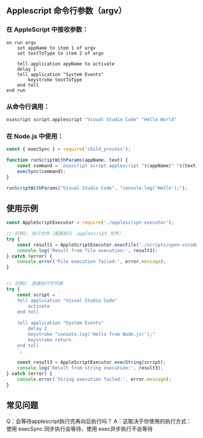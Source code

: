 

## Applescript 命令行参数（argv）

### 在 AppleScript 中接收参数：
```applescript
on run argv
    set appName to item 1 of argv
    set textToType to item 2 of argv
    
    tell application appName to activate
    delay 1
    tell application "System Events"
        keystroke textToType
    end tell
end run
```

### 从命令行调用：
```bash
osascript script.applescript "Visual Studio Code" "Hello World"
```

### 在 Node.js 中使用：
```javascript
const { execSync } = require('child_process');

function runScriptWithParams(appName, text) {
    const command = `osascript script.applescript "${appName}" "${text}"`;
    execSync(command);
}

runScriptWithParams("Visual Studio Code", "console.log('Hello');");
```

## 使用示例

```javascript
const AppleScriptExecutor = require('./applescript-executor');

// 示例1: 执行文件（直接执行 .applescript 文件）
try {
    const result1 = AppleScriptExecutor.execFile('./scripts/open-vscode.applescript');
    console.log('Result from file execution:', result1);
} catch (error) {
    console.error('File execution failed:', error.message);
}


// 示例2: 直接执行字符串
try {
    const script = `
    tell application "Visual Studio Code"
        activate
    end tell
    
    tell application "System Events"
        delay 2
        keystroke "console.log('Hello from Node.js!');"
        keystroke return
    end tell
    `;
    
    const result3 = AppleScriptExecutor.execString(script);
    console.log('Result from string execution:', result3);
} catch (error) {
    console.error('String execution failed:', error.message);
}

```

## 常见问题

Q：会等待applescript执行完再向后执行吗？
A：这取决于你使用的执行方式： 使用 execSync 同步执行会等待，使用 exec异步执行不会等待



